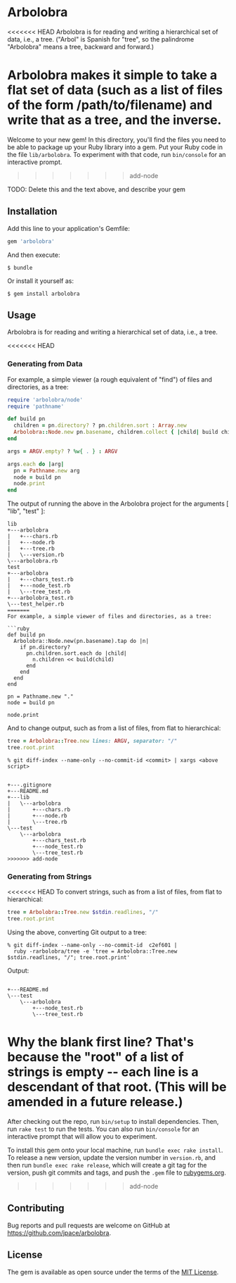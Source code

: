 # Arbolobra

<<<<<<< HEAD
Arbolobra is for reading and writing a hierarchical set of data, i.e., a tree. ("Arbol" is Spanish
for "tree", so the palindrome "Arbolobra" means a tree, backward and forward.)

Arbolobra makes it simple to take a flat set of data (such as a list of files of the form
/path/to/filename) and write that as a tree, and the inverse.
=======
Welcome to your new gem! In this directory, you'll find the files you need to be able to package up
your Ruby library into a gem. Put your Ruby code in the file `lib/arbolobra`. To experiment with
that code, run `bin/console` for an interactive prompt.
>>>>>>> add-node

TODO: Delete this and the text above, and describe your gem

## Installation

Add this line to your application's Gemfile:

```ruby
gem 'arbolobra'
```

And then execute:

    $ bundle

Or install it yourself as:

    $ gem install arbolobra

## Usage

Arbolobra is for reading and writing a hierarchical set of data, i.e., a tree.

<<<<<<< HEAD
### Generating from Data

For example, a simple viewer (a rough equivalent of "find") of files and directories, as a tree:

```ruby
require 'arbolobra/node'
require 'pathname'

def build pn
  children = pn.directory? ? pn.children.sort : Array.new
  Arbolobra::Node.new pn.basename, children.collect { |child| build child }
end

args = ARGV.empty? ? %w{ . } : ARGV

args.each do |arg|
  pn = Pathname.new arg
  node = build pn
  node.print
end
```

The output of running the above in the Arbolobra project for the arguments [ "lib", "test" ]:

```text
lib
+---arbolobra
|   +---chars.rb
|   +---node.rb
|   +---tree.rb
|   \---version.rb
\---arbolobra.rb
test
+---arbolobra
|   +---chars_test.rb
|   +---node_test.rb
|   \---tree_test.rb
+---arbolobra_test.rb
\---test_helper.rb
=======
For example, a simple viewer of files and directories, as a tree:

```ruby
def build pn
  Arbolobra::Node.new(pn.basename).tap do |n|
    if pn.directory?
      pn.children.sort.each do |child|
        n.children << build(child)
      end
    end
  end
end

pn = Pathname.new "."
node = build pn

node.print
```

And to change output, such as from a list of files, from flat to hierarchical:

```ruby
tree = Arbolobra::Tree.new lines: ARGV, separator: "/"
tree.root.print
```

```shell
% git diff-index --name-only --no-commit-id <commit> | xargs <above script>
```

```text

+---.gitignore
+---README.md
+---lib
|   \---arbolobra
|       +---chars.rb
|       +---node.rb
|       \---tree.rb
\---test
    \---arbolobra
        +---chars_test.rb
        +---node_test.rb
        \---tree_test.rb
>>>>>>> add-node
```

### Generating from Strings

<<<<<<< HEAD
To convert strings, such as from a list of files, from flat to hierarchical:

```ruby
tree = Arbolobra::Tree.new $stdin.readlines, "/"
tree.root.print
```

Using the above, converting Git output to a tree:

```shell
% git diff-index --name-only --no-commit-id  c2ef601 |
  ruby -rarbolobra/tree -e 'tree = Arbolobra::Tree.new $stdin.readlines, "/"; tree.root.print'
```

Output:

```text

+---README.md
\---test
    \---arbolobra
        +---node_test.rb
        \---tree_test.rb
```

Why the blank first line? That's because the "root" of a list of strings is empty -- each line is a
descendant of that root. (This will be amended in a future release.)
=======
After checking out the repo, run `bin/setup` to install dependencies. Then, run `rake test` to run
the tests. You can also run `bin/console` for an interactive prompt that will allow you to
experiment.

To install this gem onto your local machine, run `bundle exec rake install`. To release a new
version, update the version number in `version.rb`, and then run `bundle exec rake release`, which
will create a git tag for the version, push git commits and tags, and push the `.gem` file to
[rubygems.org](https://rubygems.org).
>>>>>>> add-node

## Contributing

Bug reports and pull requests are welcome on GitHub at https://github.com/jpace/arbolobra.

## License

The gem is available as open source under the terms of the [MIT License](http://opensource.org/licenses/MIT).
